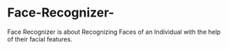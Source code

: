 # Face-Recognizer-
Face Recognizer is about Recognizing Faces of an Individual with the help of their facial features.
